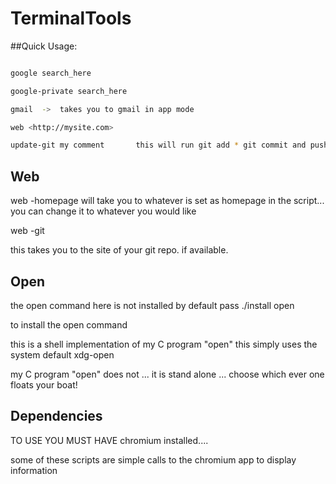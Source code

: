 # TerminalTools 

##Quick Usage:
```bash

google search_here

google-private search_here

gmail  ->  takes you to gmail in app mode

web <http://mysite.com>

update-git my comment 		this will run git add * git commit and push for you
```

## Web 


web -homepage  will take you to whatever is set as homepage in the script... you can change it to whatever you would like 

web -git 

this takes you to the site of your git repo. if available.



## Open

the open command here is not installed by default 
pass 
./install open 

to install the open command

this is a shell implementation of my C program "open"
this simply uses the system default xdg-open 

my C program "open" does not ... it is stand alone ...
choose which ever one floats your boat!


## Dependencies 

TO USE YOU MUST HAVE chromium installed....

some of these scripts are simple calls to the chromium app to display information



